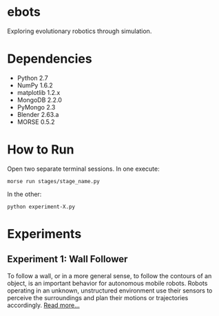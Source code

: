 # ebots
Exploring evolutionary robotics through simulation.

# Dependencies
  + Python 2.7
  + NumPy 1.6.2
  + matplotlib 1.2.x
  + MongoDB 2.2.0
  + PyMongo 2.3
  + Blender 2.63.a
  + MORSE 0.5.2

# How to Run
Open two separate terminal sessions. In one execute:

    morse run stages/stage_name.py

In the other:

    python experiment-X.py

# Experiments
## Experiment 1: Wall Follower
To follow a wall, or in a more general sense, to follow the contours of an object, is an important behavior for autonomous mobile robots. Robots operating in an unknown, unstructured environment use their sensors to perceive the surroundings and plan their motions or trajectories accordingly. [Read more...][wall-follower]

[wall-follower]: https://github.com/yarox/ebots/wiki/Experiment-1:-Wall-Follower
